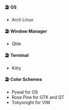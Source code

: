 #### 🏖️ OS
- Arch Linux
  
#### 🏖️ Window Manager 
- Qtile
  
#### 🏖️ Terminal
- Kitty

#### 🏖️  Color Schemes
- Pywal for OS
- Rose Pine for GTK and QT
- Tokyonight for VIM
